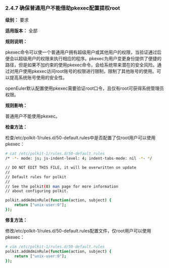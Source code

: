 ### 2.4.7 确保普通用户不能借助pkexec配置提权root

**级别：** 要求

**适用版本：** 全部

**规则说明：** 

pkexec命令可以使一个普通用户拥有超级用户或其他用户的权限，当验证通过后便会以超级用户的权限来执行相应的程序。pkexec为用户变更身份提供了便捷的路径，但是如果不加约束的使用pkexec命令，会给系统带来潜在的安全风险。通过对用户使用pkexec访问root账号的权限进行限制，限制了其他账号的使用。可以提高系统账号使用的安全性。

openEuler默认配置使用pkexec需要验证root口令，且仅有root可获得系统管理员权限。

**规则影响：**

普通用户不能使用pkexec。

**检查方法：**

检查/etc/polkit-1/rules.d/50-default.rules中是否配置了仅root用户可以使用pkexec：

```bash
# cat /etc/polkit-1/rules.d/50-default.rules
/* -*- mode: js; js-indent-level: 4; indent-tabs-mode: nil -*- */

// DO NOT EDIT THIS FILE, it will be overwritten on update
//
// Default rules for polkit
//
// See the polkit(8) man page for more information
// about configuring polkit.

polkit.addAdminRule(function(action, subject) {
    return ["unix-user:0"];
});

```

**修复方法：**

修改/etc/polkit-1/rules.d/50-default.rules配置文件，仅root用户可以使用pkexec：

```bash
# vim /etc/polkit-1/rules.d/50-default.rules
polkit.addAdminRule(function(action, subject) {
    return ["unix-user:0"];
});
```